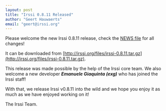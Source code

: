 ```yaml
---
layout: post
title: "Irssi 0.8.11 Released"
author: "Geert Hauwaerts"
email: "geert@irssi.org"
---
```


Please welcome the new Irssi 0.8.11 release, check the [NEWS
file](/news/ChangeLog) for all changes!

It can be downloaded from
[http://irssi.org/files/irssi-0.8.11.tar.gz](http://irssi.org/files/irssi-0.8.11.tar.gz).


This release was made possible by the help of the Irssi core team. We also
welcome a new developer ***Emanuele Giaquinta (exg)*** who has
joined the Irssi staff!

With that, we release Irssi v0.8.11 into the wild and we hope you enjoy it as
much as we have enjoyed working on it!

The Irssi Team.
